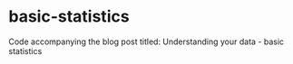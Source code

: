 # basic-statistics
Code accompanying the blog post titled: Understanding your data - basic statistics

